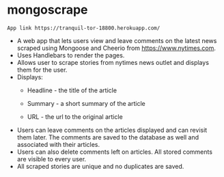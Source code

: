 # mongoscrape

    App link https://tranquil-tor-18800.herokuapp.com/
    

* A web app that lets users view and leave comments on the latest news scraped using Mongoose and Cheerio from https://www.nytimes.com.
* Uses Handlebars to render the pages.
* Allows user to scrape stories from nytimes news outlet and displays them for the user.
* Displays:
     * Headline - the title of the article

     * Summary - a short summary of the article

     * URL - the url to the original article
* Users can leave comments on the articles displayed and can revisit them later. The comments are saved to the database as well and associated    with their articles. 
* Users can also delete comments left on articles. All stored comments are visible to every user.
* All scraped stories are unique and no duplicates are saved.
